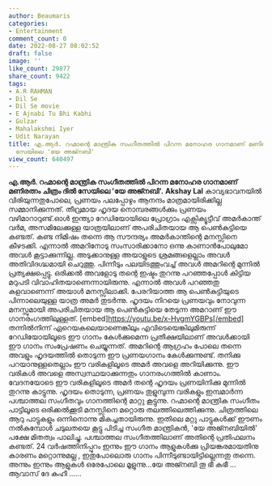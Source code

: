```yaml
---
author: Beaumaris
categories:
- Entertainment
comment_count: 0
date: 2022-08-27 08:02:52
draft: false
image: ''
like_count: 29877
share_count: 9422
tags:
- A.R RAHMAN
- Dil Se
- Dil Se movie
- E Ajnabi Tu Bhi Kabhi
- Gulzar
- Mahalakshmi Iyer
- Udit Narayan
title: എ.ആർ. റഹ്മാന്റെ മാന്ത്രിക സംഗീതത്തിൽ പിറന്ന മനോഹര ഗാനമാണ് മണിരത്നം ചിത്രം ദിൽ
  സേയിലെ 'യേ അജ്നബി'
view_count: 640497
---
```


**എ.ആർ. റഹ്മാന്റെ മാന്ത്രിക സംഗീതത്തിൽ പിറന്ന മനോഹര ഗാനമാണ് മണിരത്നം ചിത്രം ദിൽ സേയിലെ 'യേ അജ്നബി'.** **Akshay Lal** കാവ്യഭാവനയിൽ വിരിയുന്നതുപോലെ, പ്രണയം പലപ്പോഴും ആനന്ദം മാത്രമായിരിക്കില്ല സമ്മാനിക്കുന്നത്. തീവ്രമായ ഹൃദയ നൊമ്പരങ്ങൾക്കും പ്രണയം വഴിമാറാറുണ്ട്.ഓൾ ഇന്ത്യാ റേഡിയോയിലെ പ്രോഗ്രാം എക്സിക്യൂട്ടീവ് അമർകാന്ത് വർമ, അസമിലേക്കുള്ള യാത്രയിലാണ് അപരിചിതയായ ആ പെൺകുട്ടിയെ കണ്ടത്. കണ്ട നിമിഷം തന്നെ ആ സൗന്ദര്യം അമർകാന്തിന്റെ മനസ്സിനെ കീഴടക്കി. എന്നാൽ അമറിനോടു സംസാരിക്കാനോ ഒന്നു കാണാൻപോലുമോ അവൾ കൂട്ടാക്കുന്നില്ല. അടുക്കാനുള്ള അയാളുടെ ശ്രമങ്ങളെല്ലാം അവൾ അതിവിദഗ്ദ്ധമായി ചെറുത്തു. പിന്നീടും പലയിടത്തുംവച്ച് അവൾ അമറിന്റെ മുന്നിൽ പ്രത്യക്ഷപ്പെട്ടു. ഒരിക്കൽ അവളോടു തന്റെ ഇഷ്ടം തുറന്നു പറഞ്ഞപ്പോൾ കിട്ടിയ മറുപടി വിവാഹിതയാണെന്നായിരുന്നു. എന്നാൽ അവൾ പറഞ്ഞതു കളവാണെന്ന് അയാൾ മനസ്സിലാക്കി. പേരറിയാത്ത ആ പെൺകുട്ടിയുടെ പിന്നാലെയുള്ള യാത്ര അമർ തുടർന്നു. ഹൃദയം നിറയെ പ്രണയവും നോവുന്ന മനസ്സുമായി അപരിചിതയായ ആ പെൺകുട്ടിയെ തേടുന്ന അമറാണ് ഈ ഗാനരംഗത്തിലുള്ളത്. [embed]https://youtu.be/x-HvgmYGBPs[/embed] തന്നിൽനിന്ന് ഏറെയകലെയാണെങ്കിലും എവിടെയെങ്കിലുമിരുന്ന് റേഡിയോയിലൂടെ ഈ ഗാനം കേൾക്കുമെന്ന പ്രതീക്ഷയിലാണ് അവൾക്കായി ഈ ഗാനം സംപ്രേഷണം ചെയ്യുന്നത്. അമറിന്റെ ആഗ്രഹം പോലെ തന്നെ അവളും ഹൃദയത്തിൽ തൊടുന്ന ഈ പ്രണയഗാനം കേൾക്കുന്നുണ്ട്. തനിക്കു പറയാനുള്ളതെല്ലാം ഈ വരികളിലൂടെ അമർ അവളെ അറിയിക്കുന്നു. ഈ വരികൾ അവളെ അസ്വസ്ഥയാക്കുന്നതും ഗാനരംഗത്തിൽ കാണാം. വേദനയോടെ ഈ വരികളിലൂടെ അമർ തന്റെ ഹൃദയം പ്രണയിനിക്കു മുന്നിൽ തുറന്നു കാട്ടുന്നു. ഹൃദയം തൊടുന്ന, പ്രണയം തുളുമ്പുന്ന വരികളും ഇമ്പമാർന്ന പശ്ചാത്തല സംഗീതവും ഗാനത്തിന്റെ മാറ്റു കൂട്ടുന്നു. റഹ്മാന്റെ മാന്ത്രിക സംഗീതം പാട്ടിലൂടെ ഒരിക്കൽക്കൂടി മനസ്സിനെ മറ്റൊരു തലത്തിലെത്തിക്കുന്നു. ചിത്രത്തിലെ ആറു പാട്ടുകളും ഒന്നിനൊന്നു മികച്ചതായിരുന്നു. ഇതിലെ മറ്റു പാട്ടുകൾക്ക് ഈണം നൽകുമ്പോൾ ചടുലതയെ കൂട്ടു പിടിച്ച സംഗീത മാന്ത്രികൻ, 'യേ അജ്നബിയിൽ' പക്ഷേ മിതത്വം പാലിച്ചു. പശ്ചാത്തല സംഗീതത്തിലാണ് അതിന്റെ പ്രതിഫലനം കണ്ടത്. 24 വർഷത്തിനിപ്പുറം ഇന്നും ഈ ഗാനം ആളുകൾക്കു പ്രിയങ്കരമായതിനു കാരണം മറ്റൊന്നുമല്ല , ഇതുപോലൊരു ഗാനം പിന്നീടുണ്ടായിട്ടില്ലെന്നതു തന്നെ. അന്നും ഇന്നും ആളുകൾ ഒരേപോലെ മൂളുന്നു...യേ അജ്നബി തൂ ഭീ കഭീ ... ആവാസ് ദേ കഹീ ......